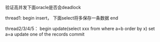 验证高并发下面oracle是否会deadlock
 
thread1:
    begin
        insert， 下面select将多保存一条数据
    end
    
thread2/3/4/5：
    begin
        update(select xxx from where a=b order by x) set a=a
        update one of the records
    commit 